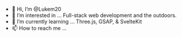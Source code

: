 - 👋 Hi, I’m @Lukem20
- 👀 I’m interested in ... Full-stack web development and the outdoors.
- 🌱 I’m currently learning ... Three.js, GSAP, & SvelteKit
- 📫 How to reach me ... 

<!---
Lukem20/Lukem20 is a ✨ special ✨ repository because its `README.md` (this file) appears on your GitHub profile.
You can click the Preview link to take a look at your changes.
--->
